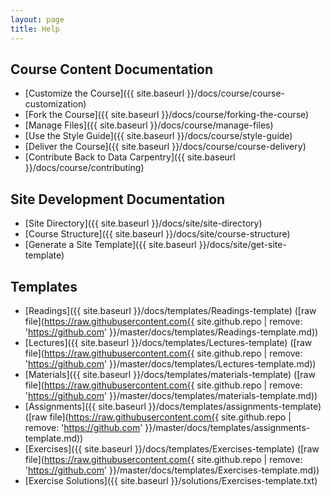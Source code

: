 ```yaml
---
layout: page
title: Help
---
```


## Course Content Documentation

- [Customize the Course]({{ site.baseurl }}/docs/course/course-customization)
- [Fork the Course]({{ site.baseurl }}/docs/course/forking-the-course) 
- [Manage Files]({{ site.baseurl }}/docs/course/manage-files)
- [Use the Style Guide]({{ site.baseurl }}/docs/course/style-guide) 
- [Deliver the Course]({{ site.baseurl }}/docs/course/course-delivery)
- [Contribute Back to Data Carpentry]({{ site.baseurl }}/docs/course/contributing)

## Site Development Documentation

- [Site Directory]({{ site.baseurl }}/docs/site/site-directory)
- [Course Structure]({{ site.baseurl }}/docs/site/course-structure)
- [Generate a Site Template]({{ site.baseurl }}/docs/site/get-site-template)

## Templates

- [Readings]({{ site.baseurl }}/docs/templates/Readings-template) ([raw file](https://raw.githubusercontent.com{{ site.github.repo | remove: 'https://github.com' }}/master/docs/templates/Readings-template.md))
- [Lectures]({{ site.baseurl }}/docs/templates/Lectures-template) ([raw file](https://raw.githubusercontent.com{{ site.github.repo | remove: 'https://github.com' }}/master/docs/templates/Lectures-template.md))
- [Materials]({{ site.baseurl }}/docs/templates/materials-template) ([raw file](https://raw.githubusercontent.com{{ site.github.repo | remove: 'https://github.com' }}/master/docs/templates/materials-template.md))
- [Assignments]({{ site.baseurl }}/docs/templates/assignments-template) ([raw file](https://raw.githubusercontent.com{{ site.github.repo | remove: 'https://github.com' }}/master/docs/templates/assignments-template.md))
- [Exercises]({{ site.baseurl }}/docs/templates/Exercises-template)
([raw file](https://raw.githubusercontent.com{{ site.github.repo | remove: 'https://github.com' }}/master/docs/templates/Exercises-template.md))
- [Exercise Solutions]({{ site.baseurl }}/solutions/Exercises-template.txt)
